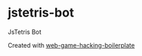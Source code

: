 # jstetris-bot
JsTetris Bot

Created with [web-game-hacking-boilerplate](https://github.com/vanflux/web-game-hacking-boilerplate.git)
